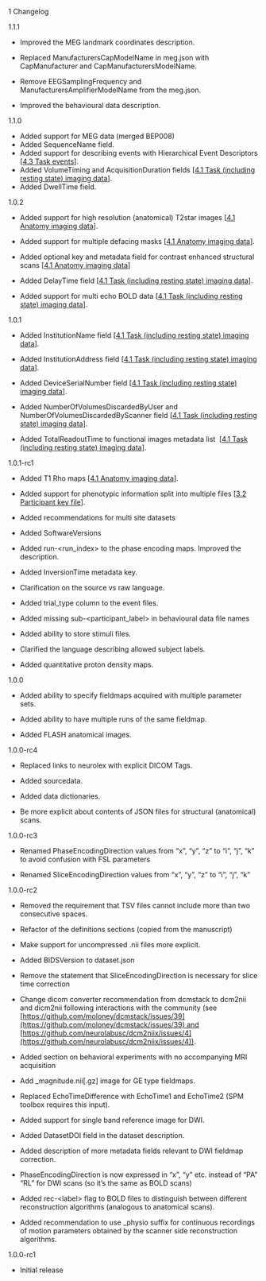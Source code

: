 1 Changelog

1.1.1

-   Improved the MEG landmark coordinates description.

-   Replaced ManufacturersCapModelName in meg.json with CapManufacturer and
CapManufacturersModelName.

-   Remove EEGSamplingFrequency and ManufacturersAmplifierModelName
from the meg.json.

-   Improved the behavioural data description.

1.1.0

- Added support for MEG data (merged BEP008)
- Added SequenceName field.
- Added support for describing events with Hierarchical Event Descriptors [[4.3 Task events](https://bids-specification.readthedocs.io/en/latest/04-modality-specific-files/03-task-events.html)].
- Added VolumeTiming and AcquisitionDuration fields [[4.1 Task (including resting state) imaging data](https://bids-specification.readthedocs.io/en/latest/04-modality-specific-files/01-magnetic-resonance-imaging-data.html#task-including-resting-state-imaging-data)].
- Added DwellTime field.

1.0.2

-   Added support for high resolution (anatomical) T2star images [[4.1 Anatomy imaging data](https://bids-specification.readthedocs.io/en/latest/04-modality-specific-files/01-magnetic-resonance-imaging-data.html#anatomy-imaging-data)].

-   Added support for multiple defacing masks [[4.1 Anatomy imaging data](https://bids-specification.readthedocs.io/en/latest/04-modality-specific-files/01-magnetic-resonance-imaging-data.html#anatomy-imaging-data)].

-   Added optional key and metadata field for contrast enhanced structural scans
[[4.1 Anatomy imaging data](https://bids-specification.readthedocs.io/en/latest/04-modality-specific-files/01-magnetic-resonance-imaging-data.html#anatomy-imaging-data)]

-   Added DelayTime field [[4.1 Task (including resting state) imaging data](https://bids-specification.readthedocs.io/en/latest/04-modality-specific-files/01-magnetic-resonance-imaging-data.html#task-including-resting-state-imaging-data)].

-   Added support for multi echo BOLD data [[4.1 Task (including resting state) imaging data](https://bids-specification.readthedocs.io/en/latest/04-modality-specific-files/01-magnetic-resonance-imaging-data.html#task-including-resting-state-imaging-data)].

1.0.1

-   Added InstitutionName field [[4.1 Task (including resting state) imaging data](https://bids-specification.readthedocs.io/en/latest/04-modality-specific-files/01-magnetic-resonance-imaging-data.html#task-including-resting-state-imaging-data)].

-   Added InstitutionAddress field [[4.1 Task (including resting state) imaging data](https://bids-specification.readthedocs.io/en/latest/04-modality-specific-files/01-magnetic-resonance-imaging-data.html#task-including-resting-state-imaging-data)].

-   Added DeviceSerialNumber field [[4.1 Task (including resting state) imaging data](https://bids-specification.readthedocs.io/en/latest/04-modality-specific-files/01-magnetic-resonance-imaging-data.html#task-including-resting-state-imaging-data)].

-   Added NumberOfVolumesDiscardedByUser and
   NumberOfVolumesDiscardedByScanner field [[4.1 Task (including
   resting state) imaging data](https://bids-specification.readthedocs.io/en/latest/04-modality-specific-files/01-magnetic-resonance-imaging-data.html#task-including-resting-state-imaging-data)].

-   Added TotalReadoutTime to functional images metadata list
    [[4.1 Task (including resting state) imaging
   data](https://bids-specification.readthedocs.io/en/latest/04-modality-specific-files/01-magnetic-resonance-imaging-data.html#task-including-resting-state-imaging-data)].

1.0.1-rc1

-   Added T1 Rho maps [[4.1 Anatomy imaging
   data](https://bids-specification.readthedocs.io/en/latest/04-modality-specific-files/01-magnetic-resonance-imaging-data.html#anatomy-imaging-data)].

-   Added support for phenotypic information split into multiple files
   [[3.2 Participant key file](https://bids-specification.readthedocs.io/en/latest/03-modality-agnostic-files.html#participants-file)].

-   Added recommendations for multi site datasets

-   Added SoftwareVersions

-   Added run-&lt;run_index&gt; to the phase encoding
   maps. Improved the description.

-   Added InversionTime metadata key.

-   Clarification on the source vs raw language.

-   Added trial_type column to the event files.

-   Added missing sub-&lt;participant_label&gt; in
   behavioural data file names

-   Added ability to store stimuli files.

-   Clarified the language describing allowed subject labels.

-   Added quantitative proton density maps.

1.0.0

-   Added ability to specify fieldmaps acquired with multiple parameter
   sets.

-   Added ability to have multiple runs of the same fieldmap.

-   Added FLASH anatomical images.

1.0.0-rc4

-   Replaced links to neurolex with explicit DICOM Tags.

-   Added sourcedata.

-   Added data dictionaries.

-   Be more explicit about contents of JSON files for structural
   (anatomical) scans.

1.0.0-rc3

-   Renamed PhaseEncodingDirection values from “x”, “y”,
   “z” to “i”, “j”, “k” to avoid confusion with FSL parameters

-   Renamed SliceEncodingDirection values from “x”, “y”,
   “z” to “i”, “j”, “k”

1.0.0-rc2

-   Removed the requirement that TSV files cannot include more than two
   consecutive spaces.

-   Refactor of the definitions sections (copied from the
   manuscript)

-   Make support for uncompressed .nii files more explicit.

-   Added BIDSVersion to dataset.json

-   Remove the statement that SliceEncodingDirection is
   necessary for slice time correction

-   Change dicom converter recommendation from dcmstack to dcm2nii and
   dicm2nii following interactions with the community (see
   [https://github.com/moloney/dcmstack/issues/39](https://github.com/moloney/dcmstack/issues/39) and
   [https://github.com/neurolabusc/dcm2niix/issues/4](https://github.com/neurolabusc/dcm2niix/issues/4)).

-   Added section on behavioral experiments with no accompanying MRI
   acquisition

-   Add \_magnitude.nii\[.gz\] image for GE type
   fieldmaps.

-   Replaced EchoTimeDifference with
   EchoTime1 and EchoTime2 (SPM toolbox
   requires this input).

-   Added support for single band reference image for DWI.

-   Added DatasetDOI field in the dataset
   description.

-   Added description of more metadata fields relevant to DWI fieldmap
   correction.

-   PhaseEncodingDirection is now expressed in “x”, “y” etc. instead of “PA”
“RL” for DWI scans
(so it’s the same as BOLD scans)

-   Added rec-&lt;label&gt; flag to BOLD files to
   distinguish
   between different reconstruction algorithms
   (analogous to anatomical scans).

-   Added recommendation to use \_physio suffix for continuous recordings
of motion
parameters obtained by
the scanner side reconstruction algorithms.

1.0.0-rc1

- Initial release
